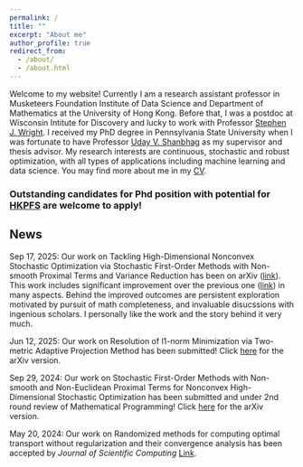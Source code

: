 ```yaml
---
permalink: /
title: ""
excerpt: "About me"
author_profile: true
redirect_from: 
  - /about/
  - /about.html
---
```



Welcome to my website! Currently I am a research assistant professor in Musketeers Foundation Institute of Data Science and Department of Mathematics at the University of Hong Kong. Before that, I was a postdoc at Wisconsin Intitute for Discovery and lucky to work with Professor [Stephen J. Wright](http://pages.cs.wisc.edu/~swright/). I received my PhD degree in Pennsylvania State University when I was fortunate to have Professor [Uday V. Shanbhag](https://ioe.engin.umich.edu/people/shanbhag-uday-v/) as my supervisor and thesis advisor. My research interests are continuous, stochastic and robust optimization, with all types of applications including machine learning and data science. You may find more about me in my [CV](https://yue-xie.github.io/files/CV_2025.pdf).

### Outstanding candidates for Phd position with potential for [HKPFS](https://gradsch.hku.hk/prospective_students/fees_scholarships_and_financial_support/hong_kong_phd_fellowship_scheme) are welcome to apply!

## News

Sep 17, 2025: Our work on Tackling High-Dimensional Nonconvex Stochastic Optimization via Stochastic First-Order Methods with Non-smooth Proximal Terms and Variance Reduction has been on arXiv ([link](https://arxiv.org/abs/2509.13992)). This work includes significant improvement over the previous one ([link](https://arxiv.org/abs/2406.19475)) in many aspects. Behind the improved outcomes are persistent exploration motivated by pursuit of math completeness, and invaluable disucssions with ingenious scholars. I personally like the work and the story behind it very much.

Jun 12, 2025: Our work on Resolution of l1-norm Minimization via Two-metric Adaptive Projection Method has been submitted! Click [here](https://arxiv.org/abs/2504.12260) for the arXiv version.

Sep 29, 2024: Our work on Stochastic First-Order Methods with Non-smooth and Non-Euclidean Proximal Terms for Nonconvex High-Dimensional Stochastic Optimization has been submitted and under 2nd round review of Mathematical Programming! Click [here](https://arxiv.org/abs/2406.19475) for the arXiv version.

May 20, 2024: Our work on Randomized methods for computing optimal transport without regularization and their convergence analysis has been accepted by <i>Journal of Scientific Computing</i> [Link](https://link.springer.com/article/10.1007/s10915-024-02570-w).


